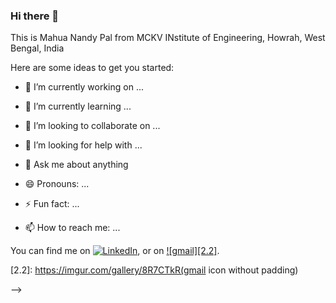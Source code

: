 ### Hi there 👋
This is Mahua Nandy Pal from MCKV INstitute of Engineering, Howrah, West Bengal, India


Here are some ideas to get you started:

- 🔭 I’m currently working on ...
- 🌱 I’m currently learning ...
- 👯 I’m looking to collaborate on ...
- 🤔 I’m looking for help with ...
- 💬 Ask me about anything

- 😄 Pronouns: ...
- ⚡ Fun fact: ...
- 📫 How to reach me: ...

 You can find me on [![LinkedIn][1.2]][1], or on [![gmail][2.2]][2].

<!-- Icons -->

[1.2]: https://raw.githubusercontent.com/MartinHeinz/MartinHeinz/master/linkedin-3-16.png (LinkedIn icon without padding)
[2.2]: https://imgur.com/gallery/8R7CTkR(gmail icon without padding)

<!-- Links to your social media accounts -->

[1]: https://www.linkedin.com/in/mahua-nandy-pal-6562726a/
[2]: https://mailto:mahua.nandy@gmail.com/

-->
